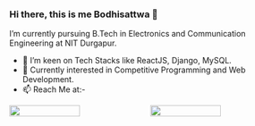 ### Hi there, this is me Bodhisattwa 👋


I’m currently pursuing B.Tech in Electronics and Communication Engineering at NIT Durgapur.
- 🌱 I’m keen on Tech Stacks like ReactJS, Django, MySQL.
- 💬 Currently interested in Competitive Programming and Web Development.
- 📫 Reach Me at:- 

<div class = "container" style="display: flex; flex-direction: row;">
<img src = "https://github-readme-stats.vercel.app/api?username=Bodhi14&&show_icons=true&title_color=ffffff&icon_color=bb2acf&text_color=daf7dc&bg_color=151515" style="width: 50%;">
<img src = "https://github-readme-stats.vercel.app/api/top-langs/?username=Bodhi14&theme=tokyonight" style="width: 50%;">
</div>
